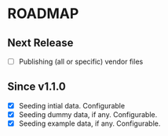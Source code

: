 # ROADMAP

## Next Release

- [ ] Publishing (all or specific) vendor files

## Since v1.1.0

- [x] Seeding intial data. Configurable
- [x] Seeding dummy data, if any. Configurable.
- [x] Seeding example data, if any. Configurable.
